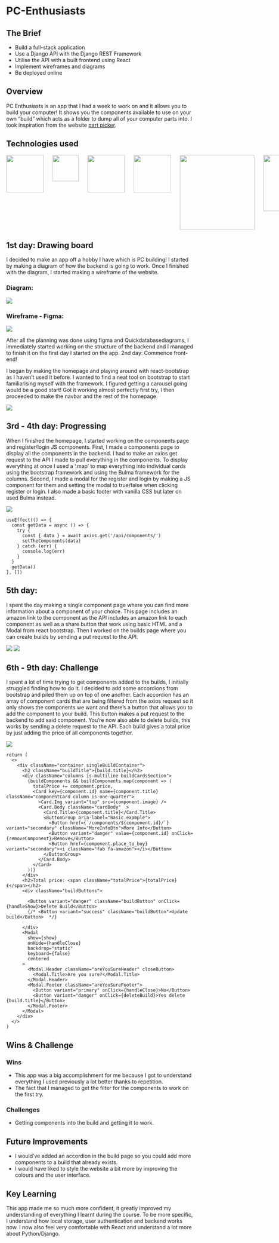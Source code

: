 # PC-Enthusiasts

## The Brief

<ul>
<li>Build a full-stack application</li>
<li>Use a Django API with the Django REST Framework</li>
<li>Utilise the API with a built frontend using React</li>
<li>Implement wireframes and diagrams</li>
<li>Be deployed online</li>
</ul>

## Overview

PC Enthusiasts is an app that I had a week to work on and it allows you to build your computer! It shows you the components available to use on your own “build” which acts as a folder to dump all of your computer parts into. I took inspiration from the website <a href="https://pcpartpicker.com">part picker</a>. 

## Technologies used

<div style="display: flex; flex-direction: row; gap: 1.5rem; margin-bottom: 10px;">
  <img style="width: 100px;" src="https://i.imgur.com/tlQzHt6.png">
  <img style="width: 70px;" src="https://i.imgur.com/BYUqdTS.png">
  <img style="width: 100px;" src="https://i.imgur.com/k9De3HS.png">
  <img style="width: 100px;" src="https://i.imgur.com/0O17BWj.png">
  <img style="width: 200px;" src="https://i.imgur.com/C9s6ueO.png">
  <img style="width: 150px;" src="https://i.imgur.com/st6ajnt.jpg">
</div> 
      


## 1st day: Drawing board

I decided to make an app off a hobby I have which is PC building! I started by making a diagram of how the backend is going to work. Once I finished with the diagram, I started making a wireframe of the website.


### Diagram:

<img src="https://i.imgur.com/5LYWudn.png">

### Wireframe - Figma: 

<img src="https://i.imgur.com/aZc1DEB.png">

After all the planning was done using figma and Quickdatabasediagrams, I immediately started working on the structure of the backend and I managed to finish it on the first day I started on the app.
2nd day: Commence front-end!

I began by making the homepage and playing around with react-bootstrap as I haven’t used it before. I wanted to find a neat tool on bootstrap to start familiarising myself with the framework. I figured getting a carousel going would be a good start! Got it working almost perfectly first try, I then proceeded to make the navbar and the rest of the homepage.

<img src="https://i.imgur.com/JhqkLs8.gif">



## 3rd - 4th day: Progressing

When I finished the homepage, I started working on the components page and register/login JS components. First, I made a components page to display all the components in the backend. I had to make an axios get request to the API I made to pull everything in the components. To display everything at once I used a ‘.map’ to map everything into individual cards using the bootstrap framework and using the Bulma framework for the columns. Second, I made a modal for the register and login by making a JS component for them and setting the modal to true/false when clicking register or login. I also made a basic footer with vanilla CSS but later on used Bulma instead.

<img src="https://i.imgur.com/kSEy0Bd.png">

    useEffect(() => {
      const getData = async () => {
        try {
          const { data } = await axios.get('/api/components/')
          setTheComponents(data)
        } catch (err) {
          console.log(err)
        }
      }
      getData()
    }, [])

## 5th day: 
I spent the day making a single component page where you can find more information about a component of your choice. This page includes an amazon link to the component as the API includes an amazon link to each component as well as a share button that work using basic HTML and a Modal from react bootstrap. Then I worked on the builds page where you can create builds by sending a put request to the API. 

<img src="https://i.imgur.com/JYDAp0H.png">

<img src="https://i.imgur.com/fsV8L54.png">

## 6th - 9th day: Challenge

I spent a lot of time trying to get components added to the builds, I initially struggled finding how to do it. I decided to add some accordions from bootstrap and piled them up on top of one another. Each accordion has an array of component cards that are being filtered from the axios request so it only shows the components we want and there’s a button that allows you to add the component to your build. This button makes a put request to the backend to add said component. You’re now also able to delete builds, this works by sending a delete request to the API. Each build gives a total price by just adding the price of all components together.

<img src="https://i.imgur.com/ALXaMc3.png">



    return (
      <>
        <div className="container singleBuildContainer">
          <h2 className="buildTitle">{build.title}</h2>
          <div className="columns is-multiline buildCardsSection">
            {buildComponents && buildComponents.map(component => (
              totalPrice += component.price,
              <Card key={component.id} name={component.title} className="componentCard column is-one-quarter">
                <Card.Img variant="top" src={component.image} />
                <Card.Body className="cardBody"  >
                  <Card.Title>{component.title}</Card.Title>
                  <ButtonGroup aria-label="Basic example">
                    <Button href={`/components/${component.id}/`} variant="secondary" className="MoreInfoBtn">More Info</Button>
                    <Button variant="danger" value={component.id} onClick={removeComponent}>Remove</Button>
                    <Button href={component.place_to_buy} variant="secondary"><i className="fab fa-amazon"></i></Button>
                  </ButtonGroup>
                </Card.Body>
              </Card>
            ))}
          </div>
          <h2>Total price: <span className="totalPrice">{totalPrice}£</span></h2>
          <div className="buildButtons">

            <Button variant="danger" className="buildButton" onClick={handleShow}>Delete Build</Button>
            {/* <Button variant="success" className="buildButton">Update build</Button>  */}

          </div>
          <Modal
            show={show}
            onHide={handleClose}
            backdrop="static"
            keyboard={false}
            centered
          >
            <Modal.Header className="areYouSureHeader" closeButton>
              <Modal.Title>Are you sure?</Modal.Title>
            </Modal.Header>
            <Modal.Footer className="areYouSureFooter">
              <Button variant="primary" onClick={handleClose}>No</Button>
              <Button variant="danger" onClick={deleteBuild}>Yes delete {build.title}</Button>
            </Modal.Footer>
          </Modal>
        </div>
      </>
    )



## Wins & Challenge

### Wins

<ul>
<li>This app was a big accomplishment for me because I got to understand everything I used previously a lot better thanks to repetition.</li>
<li>The fact that I managed to get the filter for the components to work on the first try.</li>
</ul>

### Challenges
<ul>
 <li>Getting components into the build and getting it to work.</li>
</ul>

## Future Improvements

<ul>
<li>I would’ve added an accordion in the build page so you could add more components to a build that already exists.</li>
<li>I would have liked to style the website a bit more by improving the colours and the user interface.</li>
</ul>

## Key Learning

This app made me so much more confident, it greatly improved my understanding of everything I learnt during the course. To be more specific, I understand how local storage, user authentication and backend works now. I now also feel very comfortable with React and understand a lot more about Python/Django.
